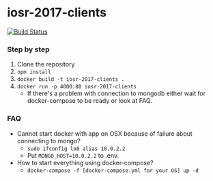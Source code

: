 # iosr-2017-clients
[![Build Status](https://travis-ci.org/pkoniu/iosr-2017-clients.svg?branch=master)](https://travis-ci.org/pkoniu/iosr-2017-clients)

### Step by step
1. Clone the repository
2. `npm install`
3. `docker build -t iosr-2017-clients .`
4. `docker run -p 4000:80 iosr-2017-clients`
    - If there's a problem with connection to mongodb either wait for docker-compose to be ready or look at FAQ.

### FAQ
- Cannot start docker with app on OSX because of failure about connecting to mongo?
    - `sudo ifconfig lo0 alias 10.0.2.2`
    - Put `MONGO_HOST=10.0.2.2` to .env.
- How to start everything using docker-compose?
    - `docker-compose -f [docker-compose.yml for your OS] up -d`